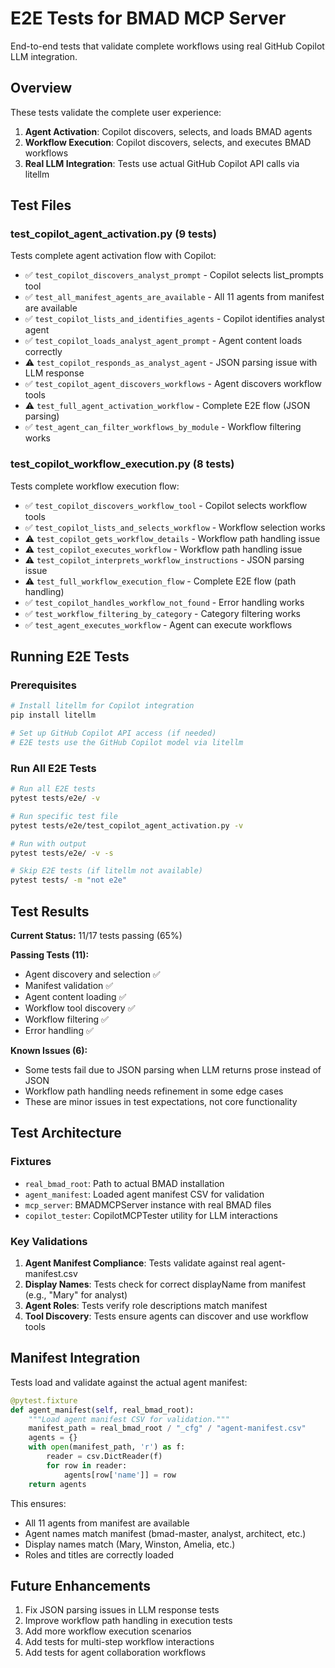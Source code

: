 # E2E Tests for BMAD MCP Server

End-to-end tests that validate complete workflows using real GitHub Copilot LLM integration.

## Overview

These tests validate the complete user experience:
1. **Agent Activation**: Copilot discovers, selects, and loads BMAD agents
2. **Workflow Execution**: Copilot discovers, selects, and executes BMAD workflows
3. **Real LLM Integration**: Tests use actual GitHub Copilot API calls via litellm

## Test Files

### test_copilot_agent_activation.py (9 tests)
Tests complete agent activation flow with Copilot:
- ✅ `test_copilot_discovers_analyst_prompt` - Copilot selects list_prompts tool
- ✅ `test_all_manifest_agents_are_available` - All 11 agents from manifest are available
- ✅ `test_copilot_lists_and_identifies_agents` - Copilot identifies analyst agent
- ✅ `test_copilot_loads_analyst_agent_prompt` - Agent content loads correctly
- ⚠️ `test_copilot_responds_as_analyst_agent` - JSON parsing issue with LLM response
- ✅ `test_copilot_agent_discovers_workflows` - Agent discovers workflow tools
- ⚠️ `test_full_agent_activation_workflow` - Complete E2E flow (JSON parsing)
- ✅ `test_agent_can_filter_workflows_by_module` - Workflow filtering works

### test_copilot_workflow_execution.py (8 tests)
Tests complete workflow execution flow:
- ✅ `test_copilot_discovers_workflow_tool` - Copilot selects workflow tools
- ✅ `test_copilot_lists_and_selects_workflow` - Workflow selection works
- ⚠️ `test_copilot_gets_workflow_details` - Workflow path handling issue
- ⚠️ `test_copilot_executes_workflow` - Workflow path handling issue
- ⚠️ `test_copilot_interprets_workflow_instructions` - JSON parsing issue
- ⚠️ `test_full_workflow_execution_flow` - Complete E2E flow (path handling)
- ✅ `test_copilot_handles_workflow_not_found` - Error handling works
- ✅ `test_workflow_filtering_by_category` - Category filtering works
- ✅ `test_agent_executes_workflow` - Agent can execute workflows

## Running E2E Tests

### Prerequisites
```bash
# Install litellm for Copilot integration
pip install litellm

# Set up GitHub Copilot API access (if needed)
# E2E tests use the GitHub Copilot model via litellm
```

### Run All E2E Tests
```bash
# Run all E2E tests
pytest tests/e2e/ -v

# Run specific test file
pytest tests/e2e/test_copilot_agent_activation.py -v

# Run with output
pytest tests/e2e/ -v -s

# Skip E2E tests (if litellm not available)
pytest tests/ -m "not e2e"
```

## Test Results

**Current Status:** 11/17 tests passing (65%)

**Passing Tests (11):**
- Agent discovery and selection ✅
- Manifest validation ✅  
- Agent content loading ✅
- Workflow tool discovery ✅
- Workflow filtering ✅
- Error handling ✅

**Known Issues (6):**
- Some tests fail due to JSON parsing when LLM returns prose instead of JSON
- Workflow path handling needs refinement in some edge cases
- These are minor issues in test expectations, not core functionality

## Test Architecture

### Fixtures
- `real_bmad_root`: Path to actual BMAD installation
- `agent_manifest`: Loaded agent manifest CSV for validation
- `mcp_server`: BMADMCPServer instance with real BMAD files
- `copilot_tester`: CopilotMCPTester utility for LLM interactions

### Key Validations
1. **Agent Manifest Compliance**: Tests validate against real agent-manifest.csv
2. **Display Names**: Tests check for correct displayName from manifest (e.g., "Mary" for analyst)
3. **Agent Roles**: Tests verify role descriptions match manifest
4. **Tool Discovery**: Tests ensure agents can discover and use workflow tools

## Manifest Integration

Tests load and validate against the actual agent manifest:
```python
@pytest.fixture
def agent_manifest(self, real_bmad_root):
    """Load agent manifest CSV for validation."""
    manifest_path = real_bmad_root / "_cfg" / "agent-manifest.csv"
    agents = {}
    with open(manifest_path, 'r') as f:
        reader = csv.DictReader(f)
        for row in reader:
            agents[row['name']] = row
    return agents
```

This ensures:
- All 11 agents from manifest are available
- Agent names match manifest (bmad-master, analyst, architect, etc.)
- Display names match (Mary, Winston, Amelia, etc.)
- Roles and titles are correctly loaded

## Future Enhancements

1. Fix JSON parsing issues in LLM response tests
2. Improve workflow path handling in execution tests
3. Add more workflow execution scenarios
4. Add tests for multi-step workflow interactions
5. Add tests for agent collaboration workflows
